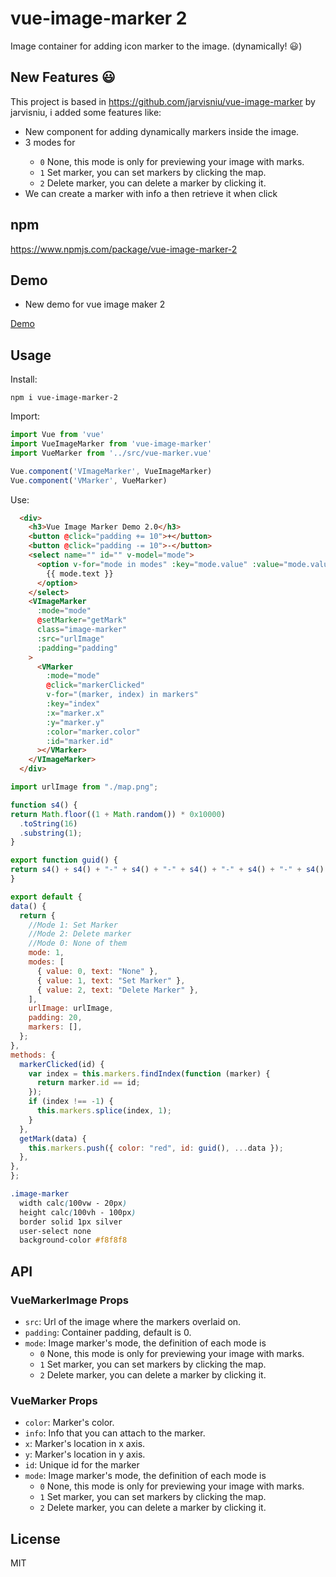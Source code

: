 # vue-image-marker 2

Image container for adding icon marker to the image. (dynamically! 😃)

## New Features 😃

This project is based in https://github.com/jarvisniu/vue-image-marker by jarvisniu, i added some features like:
  * New component <VMarker> for adding dynamically markers inside the image.
  * 3 modes for <VImageMarke>
    - `0` None, this mode is only for previewing your image with marks.
    - `1` Set marker, you can set markers by clicking the map.
    - `2` Delete marker, you can delete a marker by clicking it.
  * We can create a marker with info a then retrieve it when click

## npm
 
 https://www.npmjs.com/package/vue-image-marker-2
 
## Demo
  
  * New demo for vue image maker 2
  
[Demo](https://unpkg.com/vue-image-marker-2/dist/index.html)

## Usage

Install:
```
npm i vue-image-marker-2
```

Import:
```js
import Vue from 'vue'
import VueImageMarker from 'vue-image-marker'
import VueMarker from '../src/vue-marker.vue'

Vue.component('VImageMarker', VueImageMarker)
Vue.component('VMarker', VueMarker)

```

Use:
```html
  <div>
    <h3>Vue Image Marker Demo 2.0</h3>
    <button @click="padding += 10">+</button>
    <button @click="padding -= 10">-</button>
    <select name="" id="" v-model="mode">
      <option v-for="mode in modes" :key="mode.value" :value="mode.value">
        {{ mode.text }}
      </option>
    </select>
    <VImageMarker
      :mode="mode"
      @setMarker="getMark"
      class="image-marker"
      :src="urlImage"
      :padding="padding"
    >
      <VMarker
        :mode="mode"
        @click="markerClicked"
        v-for="(marker, index) in markers"
        :key="index"
        :x="marker.x"
        :y="marker.y"
        :color="marker.color"
        :id="marker.id"
      ></VMarker>
    </VImageMarker>
  </div>
```
  
  
  ```js
  import urlImage from "./map.png";

function s4() {
  return Math.floor((1 + Math.random()) * 0x10000)
    .toString(16)
    .substring(1);
}

export function guid() {
  return s4() + s4() + "-" + s4() + "-" + s4() + "-" + s4() + "-" + s4() + s4() + s4();
}

export default {
  data() {
    return {
      //Mode 1: Set Marker
      //Mode 2: Delete marker
      //Mode 0: None of them
      mode: 1,
      modes: [
        { value: 0, text: "None" },
        { value: 1, text: "Set Marker" },
        { value: 2, text: "Delete Marker" },
      ],
      urlImage: urlImage,
      padding: 20,
      markers: [],
    };
  },
  methods: {
    markerClicked(id) {
      var index = this.markers.findIndex(function (marker) {
        return marker.id == id;
      });
      if (index !== -1) {
        this.markers.splice(index, 1);
      }
    },
    getMark(data) {
      this.markers.push({ color: "red", id: guid(), ...data });
    },
  },
};
  ```
  
  ```css
  .image-marker
    width calc(100vw - 20px)
    height calc(100vh - 100px)
    border solid 1px silver
    user-select none
    background-color #f8f8f8
  ```

## API
### VueMarkerImage Props

- `src`: Url of the image where the markers overlaid on.
- `padding`: Container padding, default is 0.
- `mode`: Image marker's mode, the definition of each mode is
    - `0` None, this mode is only for previewing your image with marks.
    - `1` Set marker, you can set markers by clicking the map.
    - `2` Delete marker, you can delete a marker by clicking it.
  
### VueMarker Props
  
- `color`: Marker's color.
- `info`: Info that you can attach to the marker.
- `x`: Marker's location in x axis.
- `y`: Marker's location in y axis.
- `id`: Unique id for the marker
- `mode`: Image marker's mode, the definition of each mode is
    - `0` None, this mode is only for previewing your image with marks.
    - `1` Set marker, you can set markers by clicking the map.
    - `2` Delete marker, you can delete a marker by clicking it.

## License

MIT
